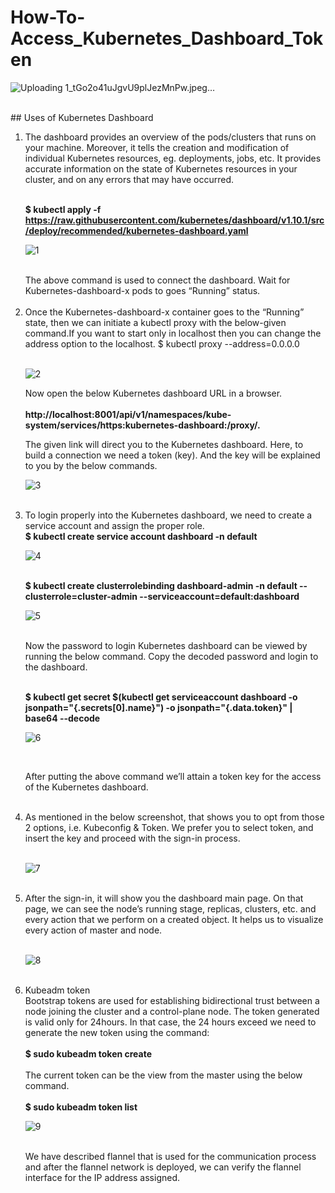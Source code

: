 # How-To-Access_Kubernetes_Dashboard_Token  

![Uploading 1_tGo2o41uJgvU9plJezMnPw.jpeg…]()
  
  </br>
## Uses of Kubernetes Dashboard
<ol>
  
<li>The dashboard provides an overview of the pods/clusters that runs on your machine. Moreover, it tells the creation and modification of individual Kubernetes resources, eg. deployments, jobs, etc. It provides accurate information on the state of Kubernetes resources in your cluster, and on any errors that may have occurred.</li></br>

<strong>$ kubectl apply -f https://raw.githubusercontent.com/kubernetes/dashboard/v1.10.1/src/deploy/recommended/kubernetes-dashboard.yaml</strong></br>  

![1](https://user-images.githubusercontent.com/39157936/64402636-44875300-d093-11e9-87f5-1ef60965d0dd.png)  

</br>
The above command is used to connect the dashboard. Wait for Kubernetes-dashboard-x pods to goes “Running” status.</br></br>

<li>Once the Kubernetes-dashboard-x container goes to the “Running” state, then we can initiate a kubectl proxy with the below-given command.If you want to start only in localhost then you can change the address option to the localhost.
$ kubectl proxy --address=0.0.0.0</li> </br> 

![2](https://user-images.githubusercontent.com/39157936/64402638-451fe980-d093-11e9-89a8-6fbec046520f.png)  


Now open the below Kubernetes dashboard URL in a browser.</br></br>
<strong>http://localhost:8001/api/v1/namespaces/kube-system/services/https:kubernetes-dashboard:/proxy/.</strong></br>

The given link will direct you to the Kubernetes dashboard. Here, to build a connection we need a token (key). And the key will be explained to you by the below commands.</br>  

![3](https://user-images.githubusercontent.com/39157936/64402639-451fe980-d093-11e9-963b-665c3f7bf099.png)  

</br>

<li>To login properly into the Kubernetes dashboard, we need to create a service account and assign the proper role.</li>
<strong>$ kubectl create service account dashboard -n default</strong></br>  

 ![4](https://user-images.githubusercontent.com/39157936/64402641-451fe980-d093-11e9-8a4e-9fb505b89903.png)  
 
</br>
<strong>$ kubectl create clusterrolebinding dashboard-admin -n default --clusterrole=cluster-admin --serviceaccount=default:dashboard</strong></br>  

 ![5](https://user-images.githubusercontent.com/39157936/64402642-45b88000-d093-11e9-9c09-097540c6ae70.png)  
 
</br>
Now the password to login Kubernetes dashboard can be viewed by running the below command. Copy the decoded password and login to the dashboard.</br></br>

<strong>$ kubectl get secret $(kubectl get serviceaccount dashboard -o jsonpath="{.secrets[0].name}") -o jsonpath="{.data.token}" | base64 --decode</strong></br>  

![6](https://user-images.githubusercontent.com/39157936/64402643-45b88000-d093-11e9-91b6-28393a1ae72f.png)  

</br>


After putting the above command we’ll attain a token key for the access of the Kubernetes dashboard.</br></br>
<li>As mentioned in the below screenshot, that shows you to opt from those 2 options, i.e. Kubeconfig & Token. We prefer you to select token, and insert the key and proceed with the sign-in process.</li></br>  

![7](https://user-images.githubusercontent.com/39157936/64402644-45b88000-d093-11e9-92bf-4ebfc020d9e7.png)  

</br>
<li>After the sign-in, it will show you the dashboard main page. On that page, we can see the node’s running stage, replicas, clusters, etc. and every action that we perform on a created object. It helps us to visualize every action of master and node.</li></br>  

![8](https://user-images.githubusercontent.com/39157936/64402645-46511680-d093-11e9-9310-ec45a02a15c4.png)  

</br>
<li>Kubeadm token</br>
Bootstrap tokens are used for establishing bidirectional trust between a node joining the cluster and a control-plane node. The token generated is valid only for 24hours. In that case, the 24 hours exceed we need to generate the new token using the command:</li></br>
<strong>$ sudo kubeadm token create</strong></br></br>
The current token can be the view from the master using the below command.</br></br>
<strong>$ sudo kubeadm token list</strong></br>  

![9](https://user-images.githubusercontent.com/39157936/64402646-46511680-d093-11e9-8b16-a8684ac22f7f.png)
  
  </br>
We have described flannel that is used for the communication process and after the flannel network is deployed, we can verify the flannel interface for the IP address assigned.</br>

</ol>
